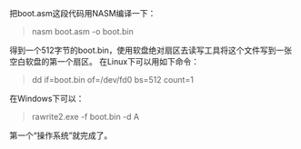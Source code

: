 
把boot.asm这段代码用NASM编译一下：
> nasm boot.asm -o boot.bin

得到一个512字节的boot.bin，使用软盘绝对扇区去读写工具将这个文件写到一张空白软盘的第一个扇区。
在Linux下可以用如下命令：
> dd if=boot.bin of=/dev/fd0 bs=512 count=1

在Windows下可以：
> rawrite2.exe -f boot.bin -d A

第一个“操作系统”就完成了。